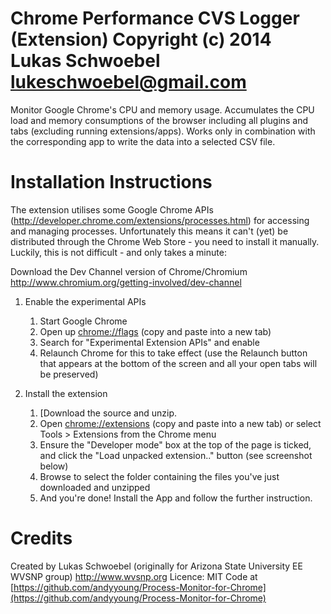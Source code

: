 Chrome Performance CVS Logger (Extension)
Copyright (c) 2014 Lukas Schwoebel <lukeschwoebel@gmail.com>
==========================

Monitor Google Chrome's CPU and memory usage. Accumulates the CPU load and memory consumptions of
the browser including all plugins and tabs (excluding running extensions/apps).
Works only in combination with the corresponding app to write the data into a selected CSV file.


Installation Instructions
=========================

The extension utilises some Google Chrome APIs (http://developer.chrome.com/extensions/processes.html) for accessing and managing processes.
Unfortunately this means it can't (yet) be distributed through the Chrome Web Store - you need to install it manually.
Luckily, this is not difficult - and only takes a minute:

Download the Dev Channel version of Chrome/Chromium
http://www.chromium.org/getting-involved/dev-channel

1. Enable the experimental APIs
    1. Start Google Chrome
    2. Open up <a href="chrome://flags" target="_blank">chrome://flags</a> (copy and paste into a new tab)
    3. Search for "Experimental Extension APIs" and enable
    4. Relaunch Chrome for this to take effect (use the Relaunch button that appears at the bottom of the screen and all your open tabs will be preserved)

2. Install the extension
    1. [Download the source and unzip.
    2. Open <a href="chrome://extensions" target="_blank">chrome://extensions</a> (copy and paste into a new tab) or select Tools > Extensions from the Chrome menu
    3. Ensure the "Developer mode" box at the top of the page is ticked, and click the "Load unpacked extension.." button (see screenshot below)
    4. Browse to select the folder containing the files you've just downloaded and unzipped
    5. And you're done! Install the App and follow the further instruction.

Credits
=======

Created by Lukas Schwoebel (originally for Arizona State University EE WVSNP group)
http://www.wvsnp.org
Licence: MIT
Code at [https://github.com/andyyoung/Process-Monitor-for-Chrome](https://github.com/andyyoung/Process-Monitor-for-Chrome)
